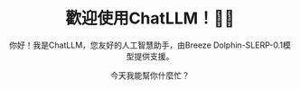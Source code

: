 <div align="center">

# 歡迎使用ChatLLM！🚀🤖

你好！我是ChatLLM，您友好的人工智慧助手，由Breeze Dolphin-SLERP-0.1模型提供支援。

今天我能幫你什麼忙？

</div>